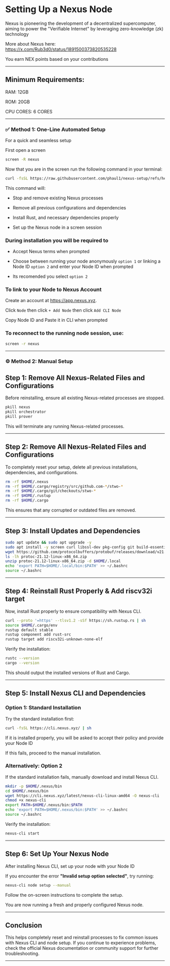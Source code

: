 # **Setting Up a Nexus Node**

Nexus is pioneering the development of a decentralized supercomputer, aiming to power the "Verifiable Internet" by leveraging zero-knowledge (zk) technology

More about Nexus here: https://x.com/Rub3d0/status/1891500373820535228

You earn NEX points based on your contributions

---

## **Minimum Requirements:**
RAM: 12GB

ROM: 20GB

CPU CORES: 6 CORES

---

  ### ✅ Method 1: One-Line Automated Setup
  
  For a quick and seamless setup

  First open a screen
   ```bash
screen -R nexus
 ```

Now that you are in the screen run the following command in your terminal:

  ```bash
  curl -fsSL https://raw.githubusercontent.com/phaul1/nexus-setup/refs/heads/main/nexus-setup.sh | bash
```

This command will:

- Stop and remove existing Nexus processes

- Remove all previous configurations and dependencies

- Install Rust, and necessary dependencies properly

- Set up the Nexus node in a screen session 

### **During installation you will be required to**

- Accept Nexus terms when prompted

- Choose between running your node anonymously ```option 1``` or linking a Node ID ```option 2``` and enter your Node ID when prompted

- Its recomended you select ```option 2```

### **To link to your Node to Nexus Account**

Create an account at https://app.nexus.xyz.

Click ``Node`` then click ``+ Add Node`` then click ``Add CLI Node``

Copy Node ID and Paste it in CLI when prompted

### **To reconnect to the running node session, use:**

 ```bash
screen -r nexus
```

---

### ⚙️ Method 2: Manual Setup

## **Step 1: Remove All Nexus-Related Files and Configurations**

Before reinstalling, ensure all existing Nexus-related processes are stopped.

```bash
pkill nexus
pkill orchestrator
pkill prover
```

This will terminate any running Nexus-related processes.

---

## **Step 2: Remove All Nexus-Related Files and Configurations**

To completely reset your setup, delete all previous installations, dependencies, and configurations.

```bash
rm -rf $HOME/.nexus
rm -rf $HOME/.cargo/registry/src/github.com-*/stwo-*
rm -rf $HOME/.cargo/git/checkouts/stwo-*
rm -rf $HOME/.rustup
rm -rf $HOME/.cargo
```

This ensures that any corrupted or outdated files are removed.

---

## **Step 3: Install Updates and Dependencies**

```bash
sudo apt update && sudo apt upgrade -y
sudo apt install -y screen curl libssl-dev pkg-config git build-essential
wget https://github.com/protocolbuffers/protobuf/releases/download/v21.12/protoc-21.12-linux-x86_64.zip
ls -lh protoc-21.12-linux-x86_64.zip
unzip protoc-21.12-linux-x86_64.zip -d $HOME/.local
echo 'export PATH=$HOME/.local/bin:$PATH' >> ~/.bashrc
source ~/.bashrc
```

---

## **Step 4: Reinstall Rust Properly & Add riscv32i target**
Now, install Rust properly to ensure compatibility with Nexus CLI.

```bash
curl --proto '=https' --tlsv1.2 -sSf https://sh.rustup.rs | sh
source $HOME/.cargo/env
rustup default stable
rustup component add rust-src
rustup target add riscv32i-unknown-none-elf

```

Verify the installation:

```bash
rustc --version
cargo --version
```

This should output the installed versions of Rust and Cargo.

---

## **Step 5: Install Nexus CLI and Dependencies**

### **Option 1: Standard Installation**
Try the standard installation first:

```bash
curl -fsSL https://cli.nexus.xyz/ | sh
```

If it is installed properly, you will be asked to accept their policy and provide your Node ID

If this fails, proceed to the manual installation.

### **Alternatively: Option 2**
If the standard installation fails, manually download and install Nexus CLI.

```bash
mkdir -p $HOME/.nexus/bin
cd $HOME/.nexus/bin
wget https://cli.nexus.xyz/latest/nexus-cli-linux-amd64 -O nexus-cli
chmod +x nexus-cli
export PATH=$HOME/.nexus/bin:$PATH
echo 'export PATH=$HOME/.nexus/bin:$PATH' >> ~/.bashrc
source ~/.bashrc
```

Verify the installation:

```bash
nexus-cli start
```

---

## **Step 6: Set Up Your Nexus Node**
After installing Nexus CLI, set up your node with your Node ID

If you encounter the error **"Invalid setup option selected"**, try running:

```bash
nexus-cli node setup --manual
```

Follow the on-screen instructions to complete the setup.

You are now running a fresh and properly configured Nexus node.

---

## **Conclusion**
This helps completely reset and reinstall processes to fix common issues with Nexus CLI and node setup. If you continue to experience problems, check the official Nexus documentation or community support for further troubleshooting.

---
